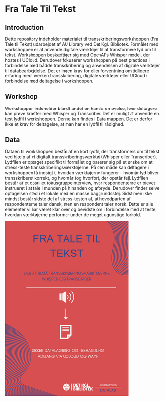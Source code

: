 # Fra Tale Til Tekst
## Introduction
Dette repository indeholder materialet til transskriberingsworkshoppen (Fra Tale til Tekst) udarbejdet af AU Library ved Det Kgl. Bibliotek. Formålet med workshoppen er at anvende digitale værktøjer til at transformere lyd om til tekst. Workshoppen beskæftiger sig med OpenAI's Whisper model, der hostes i UCloud. Derudover fokuserer workshoppen på best practices i forbindelse med bådde transskribering og anvendelsen af digitale værktøjer til databearbejdelse. Det er ingen krav for eller forventning om tidligere erfaring med hverken transskribering, digitale værktøjer eller UCloud i forbindelse med deltagelse i workshoppen.

## Workshop
Workshoppen indeholder blandt andet en hands-on øvelse, hvor deltagere kan prøve kræfter med Whisper og Transcriber. Det er muligt at anvende en test lydfil i workshoppen. Denne kan findes i Data mappen. Det er derfor ikke et krav for deltagelse, at man har en lydfil til rådighed. 

## Data
Dataen til workshoppen består af en kort lydfil, der transformers om til tekst ved hjælp af et digitalt transskriberingsværktøj (Whisper eller Transcriber). Lydfilen er optaget specifikt til formålet og baserer sig på et ønske om at stress-teste transskriberingsværktøjerne. På den måde kan deltagere i workshoppen få indsigt i, hvordan værktøjerne fungerer - hvornår lyd bliver transskriberet korrekt, og hvornår (og hvorfor), der opstår fejl. Lydfilen består af et opstillet fokusgruppeinterview, hvor respondenterne er blevet instrueret i at tale i munden på hinanden og afbryde. Derudover finder selve optagelsen sted i et lokale med en masse baggrundsstøj. Sidst men ikke mindst består sidste del af stress-testen af, at hovedparten af respondenterne taler dansk, men en respondent taler norsk. Dette er alle elementer vi har været klar over og bevidste om i forbindelse med at teste, hvordan værktøjerne performer under de meget ugunstige forhold. 

<img src="./TaleTilTekst.png" width="400"/>
